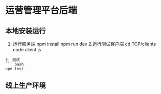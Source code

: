 # 运营管理平台后端

## 本地安装运行

1. 运行服务端
npm install
npm run dev
2.运行测试客户端
cd TCP/clients  
node client.js
```
3. 测试
``` bash
npm test
```

## 线上生产环境

